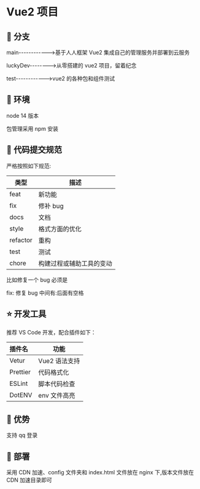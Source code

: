 # Vue2 项目

## 🐑 分支

main------------>基于人人框架 Vue2 集成自己的管理服务并部署到云服务

luckyDev-------->从零搭建的 vue2 项目，留着纪念

test------------>vue2 的各种包和组件测试

## 🐶 环境

node 14 版本

包管理采用 npm 安装

## 🐯 代码提交规范

严格按照如下规范:

| 类型     | 描述                     |
| -------- | ------------------------ |
| feat     | 新功能                   |
| fix      | 修补 bug                 |
| docs     | 文档                     |
| style    | 格式方面的优化           |
| refactor | 重构                     |
| test     | 测试                     |
| chore    | 构建过程或辅助工具的变动 |

比如修复一个 bug 必须是

fix: 修复 bug
中间有:后面有空格

## ⭐️ 开发工具

推荐 VS Code 开发，配合插件如下：

| 插件名   | 功能          |
| :------- | ------------- |
| Vetur    | Vue2 语法支持 |
| Prettier | 代码格式化    |
| ESLint   | 脚本代码检查  |
| DotENV   | env 文件高亮  |

## 🚀 优势

支持 qq 登录

## 🐷 部署

采用 CDN 加速、config 文件夹和 index.html 文件放在 nginx 下,版本文件放在 CDN 加速目录即可
